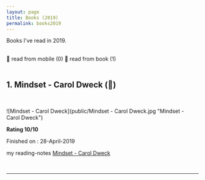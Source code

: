 ```yaml
---
layout: page
title: Books (2019)
permalink: books2019
---
```


Books I've read in 2019.

<br>
<!-- always 1 minus from total -->
📱 read from mobile (0)
📖 read from book (1)
<br>
<br>

## 1. Mindset - Carol Dweck (📖)

<br>

![Mindset - Carol Dweck](public/Mindset - Carol Dweck.jpg "Mindset - Carol Dweck")

**Rating 10/10**

Finished on : 28-April-2019

my reading-notes [Mindset - Carol Dweck](https://alamgirqazi.github.io/blog/Mindset)

<br>

---

